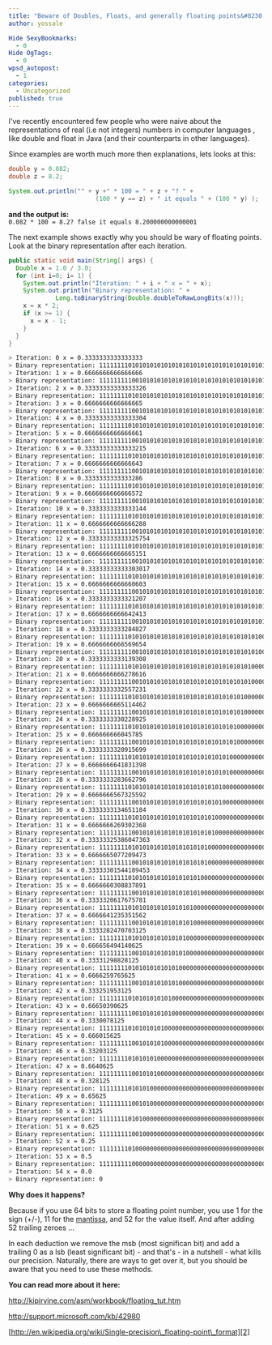 ```yaml
---
title: "Beware of Doubles, Floats, and generally floating points&#8230;"
author: yossale

Hide SexyBookmarks: 
  - 0
Hide OgTags: 
  - 0
wpsd_autopost: 
  - 1
categories: 
  - Uncategorized
published: true
---
```


I've recently encountered few people who were naive about the representations of real (i.e not integers) numbers in computer languages , like double and float in Java (and their counterparts in other languages).

Since examples are worth much more then explanations, lets looks at this:

```java
double y = 0.082;
double z = 8.2;

System.out.println("" + y +" * 100 = " + z + "? " +
                        (100 * y == z) + " it equals " + (100 * y) );
```

**and the output is:**  
`0.082 * 100 = 8.2? false it equals 8.200000000000001`

The next example shows exactly why you should be wary of floating points. Look at the binary representation after each iteration.

```java
public static void main(String[] args) {
  Double x = 1.0 / 3.0;
  for (int i=0; i= 1) {
    System.out.println("Iteration: " + i + " x = " + x);
    System.out.println("Binary representation: " + 
             Long.toBinaryString(Double.doubleToRawLongBits(x)));
    x = x * 2;
    if (x >= 1) {
      x = x - 1;
    }    
  }
}
```

```bash
> Iteration: 0 x = 0.3333333333333333  
> Binary representation: 11111111010101010101010101010101010101010101010101010101010101  
> Iteration: 1 x = 0.6666666666666666  
> Binary representation: 11111111100101010101010101010101010101010101010101010101010101  
> Iteration: 2 x = 0.33333333333333326  
> Binary representation: 11111111010101010101010101010101010101010101010101010101010100  
> Iteration: 3 x = 0.6666666666666665  
> Binary representation: 11111111100101010101010101010101010101010101010101010101010100  
> Iteration: 4 x = 0.33333333333333304  
> Binary representation: 11111111010101010101010101010101010101010101010101010101010000  
> Iteration: 5 x = 0.6666666666666661  
> Binary representation: 11111111100101010101010101010101010101010101010101010101010000  
> Iteration: 6 x = 0.33333333333333215  
> Binary representation: 11111111010101010101010101010101010101010101010101010101000000  
> Iteration: 7 x = 0.6666666666666643  
> Binary representation: 11111111100101010101010101010101010101010101010101010101000000  
> Iteration: 8 x = 0.3333333333333286  
> Binary representation: 11111111010101010101010101010101010101010101010101010100000000  
> Iteration: 9 x = 0.6666666666666572  
> Binary representation: 11111111100101010101010101010101010101010101010101010100000000  
> Iteration: 10 x = 0.3333333333333144  
> Binary representation: 11111111010101010101010101010101010101010101010101010000000000  
> Iteration: 11 x = 0.6666666666666288  
> Binary representation: 11111111100101010101010101010101010101010101010101010000000000  
> Iteration: 12 x = 0.33333333333325754  
> Binary representation: 11111111010101010101010101010101010101010101010101000000000000  
> Iteration: 13 x = 0.6666666666665151  
> Binary representation: 11111111100101010101010101010101010101010101010101000000000000  
> Iteration: 14 x = 0.33333333333303017  
> Binary representation: 11111111010101010101010101010101010101010101010100000000000000  
> Iteration: 15 x = 0.6666666666660603  
> Binary representation: 11111111100101010101010101010101010101010101010100000000000000  
> Iteration: 16 x = 0.3333333333321207  
> Binary representation: 11111111010101010101010101010101010101010101010000000000000000  
> Iteration: 17 x = 0.6666666666642413  
> Binary representation: 11111111100101010101010101010101010101010101010000000000000000  
> Iteration: 18 x = 0.3333333333284827  
> Binary representation: 11111111010101010101010101010101010101010101000000000000000000  
> Iteration: 19 x = 0.6666666666569654  
> Binary representation: 11111111100101010101010101010101010101010101000000000000000000  
> Iteration: 20 x = 0.3333333333139308  
> Binary representation: 11111111010101010101010101010101010101010100000000000000000000  
> Iteration: 21 x = 0.6666666666278616  
> Binary representation: 11111111100101010101010101010101010101010100000000000000000000  
> Iteration: 22 x = 0.3333333332557231  
> Binary representation: 11111111010101010101010101010101010101010000000000000000000000  
> Iteration: 23 x = 0.6666666665114462  
> Binary representation: 11111111100101010101010101010101010101010000000000000000000000  
> Iteration: 24 x = 0.3333333330228925  
> Binary representation: 11111111010101010101010101010101010101000000000000000000000000  
> Iteration: 25 x = 0.666666666045785  
> Binary representation: 11111111100101010101010101010101010101000000000000000000000000  
> Iteration: 26 x = 0.3333333320915699  
> Binary representation: 11111111010101010101010101010101010100000000000000000000000000  
> Iteration: 27 x = 0.6666666641831398  
> Binary representation: 11111111100101010101010101010101010100000000000000000000000000  
> Iteration: 28 x = 0.3333333283662796  
> Binary representation: 11111111010101010101010101010101010000000000000000000000000000  
> Iteration: 29 x = 0.6666666567325592  
> Binary representation: 11111111100101010101010101010101010000000000000000000000000000  
> Iteration: 30 x = 0.3333333134651184  
> Binary representation: 11111111010101010101010101010101000000000000000000000000000000  
> Iteration: 31 x = 0.6666666269302368  
> Binary representation: 11111111100101010101010101010101000000000000000000000000000000  
> Iteration: 32 x = 0.33333325386047363  
> Binary representation: 11111111010101010101010101010100000000000000000000000000000000  
> Iteration: 33 x = 0.6666665077209473  
> Binary representation: 11111111100101010101010101010100000000000000000000000000000000  
> Iteration: 34 x = 0.33333301544189453  
> Binary representation: 11111111010101010101010101010000000000000000000000000000000000  
> Iteration: 35 x = 0.6666660308837891  
> Binary representation: 11111111100101010101010101010000000000000000000000000000000000  
> Iteration: 36 x = 0.3333320617675781  
> Binary representation: 11111111010101010101010101000000000000000000000000000000000000  
> Iteration: 37 x = 0.6666641235351562  
> Binary representation: 11111111100101010101010101000000000000000000000000000000000000  
> Iteration: 38 x = 0.3333282470703125  
> Binary representation: 11111111010101010101010100000000000000000000000000000000000000  
> Iteration: 39 x = 0.666656494140625  
> Binary representation: 11111111100101010101010100000000000000000000000000000000000000  
> Iteration: 40 x = 0.33331298828125  
> Binary representation: 11111111010101010101010000000000000000000000000000000000000000  
> Iteration: 41 x = 0.6666259765625  
> Binary representation: 11111111100101010101010000000000000000000000000000000000000000  
> Iteration: 42 x = 0.333251953125  
> Binary representation: 11111111010101010101000000000000000000000000000000000000000000  
> Iteration: 43 x = 0.66650390625  
> Binary representation: 11111111100101010101000000000000000000000000000000000000000000  
> Iteration: 44 x = 0.3330078125  
> Binary representation: 11111111010101010100000000000000000000000000000000000000000000  
> Iteration: 45 x = 0.666015625  
> Binary representation: 11111111100101010100000000000000000000000000000000000000000000  
> Iteration: 46 x = 0.33203125  
> Binary representation: 11111111010101010000000000000000000000000000000000000000000000  
> Iteration: 47 x = 0.6640625  
> Binary representation: 11111111100101010000000000000000000000000000000000000000000000  
> Iteration: 48 x = 0.328125  
> Binary representation: 11111111010101000000000000000000000000000000000000000000000000  
> Iteration: 49 x = 0.65625  
> Binary representation: 11111111100101000000000000000000000000000000000000000000000000  
> Iteration: 50 x = 0.3125  
> Binary representation: 11111111010100000000000000000000000000000000000000000000000000  
> Iteration: 51 x = 0.625  
> Binary representation: 11111111100100000000000000000000000000000000000000000000000000  
> Iteration: 52 x = 0.25  
> Binary representation: 11111111010000000000000000000000000000000000000000000000000000  
> Iteration: 53 x = 0.5  
> Binary representation: 11111111100000000000000000000000000000000000000000000000000000  
> Iteration: 54 x = 0.0  
> Binary representation: 0
```

**Why does it happens?**

Because if you use 64 bits to store a floating point number, you use 1 for the sign (+/-), 11 for the [mantissa][1], and 52 for the value itself. And after adding 52 trailing zeroes &#8230;

In each deduction we remove the msb (most significan bit) and add a trailing 0 as a lsb (least significant bit) - and that's - in a nutshell - what kills our precision. Naturally, there are ways to get over it, but you should be aware that you need to use these methods.

**You can read more about it here:**

<http://kipirvine.com/asm/workbook/floating_tut.htm>

<http://support.microsoft.com/kb/42980>

[http://en.wikipedia.org/wiki/Single-precision\_floating-point\_format][2]

 [1]: http://en.wikipedia.org/wiki/Significand
 [2]: http://en.wikipedia.org/wiki/Single-precision_floating-point_format
